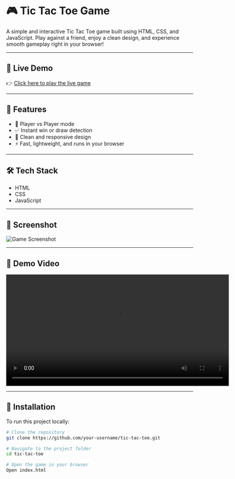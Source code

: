 # 🎮 Tic Tac Toe Game

A simple and interactive Tic Tac Toe game built using HTML, CSS, and JavaScript. Play against a friend, enjoy a clean design, and experience smooth gameplay right in your browser!

---

## 🚀 Live Demo

👉 [Click here to play the live game](https://your-live-link.com)

---

## 🧩 Features

- 🔁 Player vs Player mode
- ✅ Instant win or draw detection
- 🧼 Clean and responsive design
- ⚡ Fast, lightweight, and runs in your browser

---

## 🛠️ Tech Stack

- HTML
- CSS
- JavaScript

---

## 📸 Screenshot

![Game Screenshot](assets/screenshot.png)

---

## 🎥 Demo Video

<video src="assets/tic-tac-toe-demo.mp4" controls width="600">
  Your browser does not support the video tag.
</video>

---

## 🔧 Installation

To run this project locally:

```bash
# Clone the repository
git clone https://github.com/your-username/tic-tac-toe.git

# Navigate to the project folder
cd tic-tac-toe

# Open the game in your browser
Open index.html

